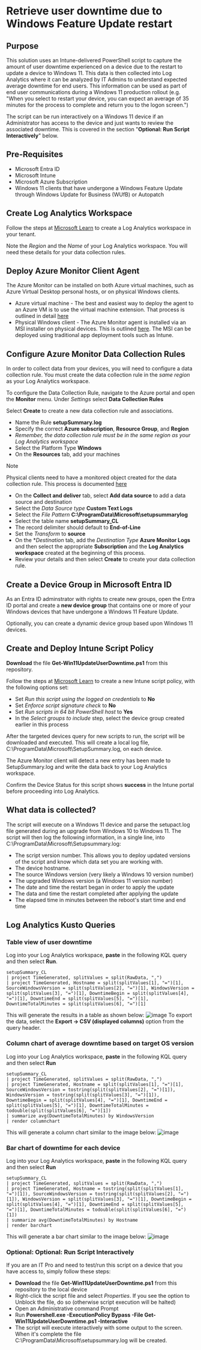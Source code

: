 # Retrieve user downtime due to Windows Feature Update restart

## Purpose

This solution uses an Intune-delivered PowerShell script to capture the amount of user downtime experienced on a device due to the restart to update a device to Windows 11. This data is then collected into Log Analytics where it can be analyzed by IT Admins to understand expected average downtime for end users. This information can be used as part of end user communications during a Windows 11 production rollout (e.g. "When you select to restart your device, you can expect an average of 35 minutes for the process to complete and return you to the logon screen.")

The script can be run interactively on a Windows 11 device if an Administrator has access to the device and just wants to review the associated downtime. This is covered in the section "**Optional: Run Script Interactively**" below.
## Pre-Requisites

- Microsoft Entra ID
- Microsoft Intune
- Microsoft Azure Subscription 
- Windows 11 clients that have undergone a Windows Feature Update through Windows Update for Business (WUfB) or Autopatch

## Create Log Analytics Workspace
Follow the steps at [Microsoft Learn](https://learn.microsoft.com/en-us/azure/azure-monitor/logs/quick-create-workspace?tabs=azure-portal) to create a Log Analytics workspace in your tenant.

Note the *Region* and the *Name* of your Log Analytics workspace. You will need these details for your data collection rules.

## Deploy Azure Monitor Client Agent
The Azure Monitor can be installed on both Azure virtual machines, such as Azure Virtual Desktop personal hosts, or on physical Windows clients.

* Azure virtual machine - The best and easiest way to deploy the agent to an Azure VM is to use the virtual machine extension. That process is outlined in detail [here](https://learn.microsoft.com/en-us/azure/azure-monitor/agents/azure-monitor-agent-manage?tabs=azure-portal#virtual-machine-extension-details)
* Physical Windows client - The Azure Monitor agent is installed via an MSI installer on physical devices. This is outlined [here](https://learn.microsoft.com/en-us/azure/azure-monitor/agents/azure-monitor-agent-windows-client). The MSI can be deployed using traditional app deployment tools such as Intune.

## Configure Azure Monitor Data Collection Rules

In order to collect data from your devices, you will need to configure a data collection rule. You must create the data collection rule in the *same region* as your Log Analytics workspace. 

To configure the Data Collection Rule, navigate to the Azure portal and open the **Monitor** menu. Under *Settings* select **Data Collection Rules** 

Select **Create** to create a new data collection rule and associations.

* Name the Rule **setupSummary.log**
* Specify the correct **Azure subscription**, **Resource Group**, and **Region**
*    *Remember, the data collection rule must be in the same region as your Log Analytics workspace*
* Select the Platform Type **Windows**
* On the **Resources** tab, add your machines
> [!NOTE]
> Physical clients need to have a monitored object created for the data collection rule. This process is documented [here](https://learn.microsoft.com/en-us/azure/azure-monitor/agents/azure-monitor-agent-windows-client#create-and-associate-a-monitored-object)
* On the **Collect and deliver** tab, select **Add data source** to add a data source and destination
* Select the *Data Source type* **Custom Text Logs**
* Select the *File Pattern* **C:\ProgramData\Microsoft\setupsummarylog**
* Select the table name **setupSummary_CL**
* The record delimiter should default to **End-of-Line**
* Set the *Transform* to **source**
* On the **Destination* tab, add the *Destination Type* **Azure Monitor Logs** and then select the appropriate **Subscription** and the **Log Analytics workspace** created at the beginning of this process.
* Review your details and then select **Create** to create your data collection rule.

## Create a Device Group in Microsoft Entra ID

As an Entra ID adminstrator with rights to create new groups, open the Entra ID portal and create a **new device group** that contains one or more of your Windows devices that have undergone a Windows 11 Feature Update. 

Optionally, you can create a dynamic device group based upon Windows 11 devices.

## Create and Deploy Intune Script Policy

**Download** the file **Get-Win11UpdateUserDowntime.ps1** from this repository.

Follow the steps at [Microsoft Learn](https://learn.microsoft.com/en-us/mem/intune/apps/intune-management-extension#create-a-script-policy-and-assign-it) to create a new Intune script policy, with the following options set:

- Set *Run this script using the logged on credentials* to **No**
- Set *Enforce script signature check* to **No**
- Set *Run scripts in 64 bit PowerShell host* to **Yes**
- In the *Select groups to include* step, select the device group created earlier in this process

After the targeted devices query for new scripts to run, the script will be downloaded and executed. This will create a local log file, C:\ProgramData\Microsoft\SetupSummary.log, on each device.

The Azure Monitor client will detect a new entry has been made to SetupSummary.log and write the data back to your Log Analytics workspace.

Confirm the Device Status for this script shows **success** in the Intune portal before proceeding into Log Analytics.

## What data is collected?

The script will execute on a Windows 11 device and parse the setupact.log file generated during an upgrade from Windows 10 to Windows 11. The script will then log the following information, in a single line, into C:\ProgramData\Microsoft\Setupsummary.log:

* The script version number. This allows you to deploy updated versions of the script and know which data set you are working with.
* The device hostname.
* The source Windows version (very likely a Windows 10 version number)
* The upgraded Windows version (a Windows 11 version number)
* The date and time the restart began in order to apply the update
* The data and time the restart completed after applying the update
* The elapsed time in minutes between the reboot's start time and end time 

## Log Analytics Kusto Queries

### Table view of user downtime

Log into your Log Analytics workspace, **paste** in the following KQL query and then select **Run**.

```
setupSummary_CL
| project TimeGenerated, splitValues = split(RawData, ",")
| project TimeGenerated, Hostname = split(splitValues[1], "=")[1], SourceWindowsVersion = split(splitValues[2], "=")[1], WindowsVersion = split(splitValues[3], "=")[1], DowntimeBegin = split(splitValues[4], "=")[1], DowntimeEnd = split(splitValues[5], "=")[1], DowntimeTotalMinutes = split(splitValues[6], "=")[1]
```
This will generate the results in a  table as shown below:
![image](https://github.com/MSFTeric/featureupdate-user-downtime-reporting/assets/44607393/2b83b3d5-2b21-4ef3-a288-0a06acdbafb3)
To export the data, select the **Export -> CSV (displayed columns)** option from the query header.

### Column chart of average downtime based on target OS version

Log into your Log Analytics workspace, **paste** in the following KQL query and then select **Run**

```
setupSummary_CL
| project TimeGenerated, splitValues = split(RawData, ",")
| project TimeGenerated, Hostname = split(splitValues[1], "=")[1], SourceWindowsVersion = tostring(split(splitValues[2], "=")[1]), WindowsVersion = tostring(split(splitValues[3], "=")[1]), DowntimeBegin = split(splitValues[4], "=")[1], DowntimeEnd = split(splitValues[5], "=")[1], DowntimeTotalMinutes = todouble(split(splitValues[6], "=")[1])
| summarize avg(DowntimeTotalMinutes) by WindowsVersion
| render columnchart
```
This will generate a column chart similar to the image below:
![image](https://github.com/MSFTeric/featureupdate-user-downtime-reporting/assets/44607393/24c90b83-bc4d-495b-b87b-4dfbb77d10a8)


### Bar chart of downtime for each device

Log into your Log Analytics workspace, **paste** in the following KQL query and then select **Run**

```
setupSummary_CL
| project TimeGenerated, splitValues = split(RawData, ",")
| project TimeGenerated, Hostname = tostring(split(splitValues[1], "=")[1]), SourceWindowsVersion = tostring(split(splitValues[2], "=")[1]), WindowsVersion = split(splitValues[3], "=")[1], DowntimeBegin = split(splitValues[4], "=")[1], DowntimeEnd = split(splitValues[5], "=")[1], DowntimeTotalMinutes = todouble(split(splitValues[6], "=")[1])
| summarize avg(DowntimeTotalMinutes) by Hostname
| render barchart
```

This will generate a bar chart similar to the image below:
![image](https://github.com/MSFTeric/featureupdate-user-downtime-reporting/assets/44607393/cdf44229-303d-43ca-9a82-3b9c0f6d74fe)


### Optional: Optional: Run Script Interactively

If you are an IT Pro and need to test/run this script on a device that you have access to, simply follow these steps:

* **Download** the file **Get-Win11UpdateUserDowntime.ps1** from this repository to the local device
* Right-click the script file and select *Properties*. If you see the option to Unblock the file, do so (otherwise script execution will be halted)
* Open an Administrative command Prompt
* Run **Powershell.exe -ExecutionPolicy Bypass -File Get-Win11UpdateUserDowntime.ps1 -Interactive**
* The script will execute interactively with some output to the screen. When it's complete the file C:\ProgramData\Microsoft\setupsummary.log will be created.

